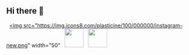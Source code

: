 ## Hi there 👋

<!--
**DiegoRV07/DiegoRV07** is a ✨ _special_ ✨ repository because its `README.md` (this file) appears on your GitHub profile.

Here are some ideas to get you started:

- 🔭 I’m currently working on ...
- 🌱 I’m currently learning ...
- 👯 I’m looking to collaborate on ...
- 🤔 I’m looking for help with ...
- 💬 Ask me about ...
- 📫 How to reach me: ...
- 😄 Pronouns: ...
- ⚡ Fun fact: ...
-->

<p align="center">
 
&nbsp; <a href="https://www.instagram.com/diegorv04/" target="_blank" rel="noopener noreferrer"><img src="https://img.icons8.com/plasticine/100/000000/instagram-new.png" width="50"</a> 
&nbsp; <a href="www.linkedin.com/in/diegoruizvalencia" target="_blank" rel="noopener noreferrer"><img src="https://img.icons8.com/plasticine/100/000000/linkedin.png" width="50" /></a>
&nbsp; <a href="mailto:ruizva2004@gmail.com" target="_blank" rel="noopener noreferrer"><img src="https://img.icons8.com/plasticine/100/000000/gmail.png"  width="50" /></a>
</p>
